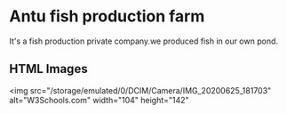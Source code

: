 

<h1>Antu fish production farm</h1>

<p>It's a fish production private company.we produced fish in our own pond.</p>


<h2>HTML Images</h2>

<img src="/storage/emulated/0/DCIM/Camera/IMG_20200625_181703" alt="W3Schools.com" width="104" height="142"
